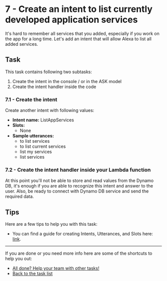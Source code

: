 # 7 - Create an intent to list currently developed application services

It's hard to remember all services that you added, especially if you work on the app for a long time. Let's add an intent that will allow Alexa to list all added services.

## Task

This task contains following two subtasks:

1. Create the intent in the console / or in the ASK model
2. Create the intent handler inside the code

### 7.1 - Create the intent

Create another intent with following values:

- **Intent name:** ListAppServices
- **Slots:** 
  - None
- **Sample utterances:**
  - to list services
  - to list current services
  - list my services
  - list services

### 7.2 - Create the intent handler inside your Lambda function

At this point you'll not be able to store and read values from the Dynamo DB, it's enough if you are able to recognize this intent and answer to the user. Also, be ready to connect with Dynamo DB service and send the required data.

## Tips

Here are a few tips to help you with this task:

- You can find a guide for creating Intents, Utterances, and Slots here: [link](https://developer.amazon.com/docs/custom-skills/create-intents-utterances-and-slots.html).

------

If you are done or you need more info here are some of the shortcuts to help you out:

- [All done? Help your team with other tasks!](../../)
- [Back to the task list](../)

